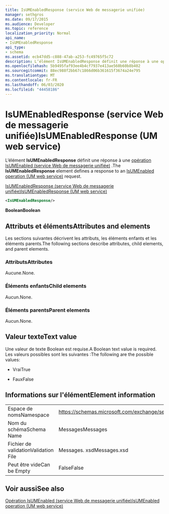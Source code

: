 ```yaml
---
title: IsUMEnabledResponse (service Web de messagerie unifiée)
manager: sethgros
ms.date: 09/17/2015
ms.audience: Developer
ms.topic: reference
localization_priority: Normal
api_name:
- IsUMEnabledResponse
api_type:
- schema
ms.assetid: ecb47dd5-c888-47ab-a253-fc49765f5c72
description: L’élément IsUMEnabledResponse définit une réponse à une opération IsUMEnabled (service Web de messagerie unifiée).
ms.openlocfilehash: 5b9495faf93ee4b4cf7937e413ae560b60b8b402
ms.sourcegitcommit: 88ec988f2bb67c1866d06b361615f3674a24e795
ms.translationtype: MT
ms.contentlocale: fr-FR
ms.lasthandoff: 06/03/2020
ms.locfileid: "44458186"
---
```

# <a name="isumenabledresponse-um-web-service"></a><span data-ttu-id="f47d3-103">IsUMEnabledResponse (service Web de messagerie unifiée)</span><span class="sxs-lookup"><span data-stu-id="f47d3-103">IsUMEnabledResponse (UM web service)</span></span>

<span data-ttu-id="f47d3-104">L’élément **IsUMEnabledResponse** définit une réponse à une [opération IsUMEnabled (service Web de messagerie unifiée)](isumenabled-operation-um-web-service.md) .</span><span class="sxs-lookup"><span data-stu-id="f47d3-104">The **IsUMEnabledResponse** element defines a response to an [IsUMEnabled operation (UM web service)](isumenabled-operation-um-web-service.md) request.</span></span> 
  
[<span data-ttu-id="f47d3-105">IsUMEnabledResponse (service Web de messagerie unifiée)</span><span class="sxs-lookup"><span data-stu-id="f47d3-105">IsUMEnabledResponse (UM web service)</span></span>](isumenabledresponse-um-web-service.md)
  
```xml
<IsUMEnabledResponse/>
```

 <span data-ttu-id="f47d3-106">**Boolean**</span><span class="sxs-lookup"><span data-stu-id="f47d3-106">**Boolean**</span></span>
## <a name="attributes-and-elements"></a><span data-ttu-id="f47d3-107">Attributs et éléments</span><span class="sxs-lookup"><span data-stu-id="f47d3-107">Attributes and elements</span></span>

<span data-ttu-id="f47d3-108">Les sections suivantes décrivent les attributs, les éléments enfants et les éléments parents.</span><span class="sxs-lookup"><span data-stu-id="f47d3-108">The following sections describe attributes, child elements, and parent elements.</span></span>
  
### <a name="attributes"></a><span data-ttu-id="f47d3-109">Attributs</span><span class="sxs-lookup"><span data-stu-id="f47d3-109">Attributes</span></span>

<span data-ttu-id="f47d3-110">Aucune.</span><span class="sxs-lookup"><span data-stu-id="f47d3-110">None.</span></span>
  
### <a name="child-elements"></a><span data-ttu-id="f47d3-111">Éléments enfants</span><span class="sxs-lookup"><span data-stu-id="f47d3-111">Child elements</span></span>

<span data-ttu-id="f47d3-112">Aucun.</span><span class="sxs-lookup"><span data-stu-id="f47d3-112">None.</span></span>
  
### <a name="parent-elements"></a><span data-ttu-id="f47d3-113">Éléments parents</span><span class="sxs-lookup"><span data-stu-id="f47d3-113">Parent elements</span></span>

<span data-ttu-id="f47d3-114">Aucun.</span><span class="sxs-lookup"><span data-stu-id="f47d3-114">None.</span></span>
  
## <a name="text-value"></a><span data-ttu-id="f47d3-115">Valeur texte</span><span class="sxs-lookup"><span data-stu-id="f47d3-115">Text value</span></span>

<span data-ttu-id="f47d3-116">Une valeur de texte Boolean est requise.</span><span class="sxs-lookup"><span data-stu-id="f47d3-116">A Boolean text value is required.</span></span> <span data-ttu-id="f47d3-117">Les valeurs possibles sont les suivantes :</span><span class="sxs-lookup"><span data-stu-id="f47d3-117">The following are the possible values:</span></span>
  
- <span data-ttu-id="f47d3-118">Vrai</span><span class="sxs-lookup"><span data-stu-id="f47d3-118">True</span></span>
    
- <span data-ttu-id="f47d3-119">Faux</span><span class="sxs-lookup"><span data-stu-id="f47d3-119">False</span></span>
    
## <a name="element-information"></a><span data-ttu-id="f47d3-120">Informations sur l'élément</span><span class="sxs-lookup"><span data-stu-id="f47d3-120">Element information</span></span>

|||
|:-----|:-----|
|<span data-ttu-id="f47d3-121">Espace de noms</span><span class="sxs-lookup"><span data-stu-id="f47d3-121">Namespace</span></span>  <br/> |https://schemas.microsoft.com/exchange/services/2006/messages  <br/> |
|<span data-ttu-id="f47d3-122">Nom du schéma</span><span class="sxs-lookup"><span data-stu-id="f47d3-122">Schema Name</span></span>  <br/> |<span data-ttu-id="f47d3-123">Messages</span><span class="sxs-lookup"><span data-stu-id="f47d3-123">Messages</span></span>  <br/> |
|<span data-ttu-id="f47d3-124">Fichier de validation</span><span class="sxs-lookup"><span data-stu-id="f47d3-124">Validation File</span></span>  <br/> |<span data-ttu-id="f47d3-125">Messages. xsd</span><span class="sxs-lookup"><span data-stu-id="f47d3-125">Messages.xsd</span></span>  <br/> |
|<span data-ttu-id="f47d3-126">Peut être vide</span><span class="sxs-lookup"><span data-stu-id="f47d3-126">Can be Empty</span></span>  <br/> |<span data-ttu-id="f47d3-127">False</span><span class="sxs-lookup"><span data-stu-id="f47d3-127">False</span></span>  <br/> |
   
## <a name="see-also"></a><span data-ttu-id="f47d3-128">Voir aussi</span><span class="sxs-lookup"><span data-stu-id="f47d3-128">See also</span></span>



[<span data-ttu-id="f47d3-129">Opération IsUMEnabled (service Web de messagerie unifiée)</span><span class="sxs-lookup"><span data-stu-id="f47d3-129">IsUMEnabled operation (UM web service)</span></span>](isumenabled-operation-um-web-service.md)

